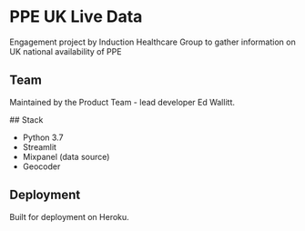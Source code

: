 # PPE UK Live Data

Engagement project by Induction Healthcare Group to gather information on UK national availability of PPE

## Team

Maintained by the Product Team - lead developer Ed Wallitt.

## Stack

* Python 3.7
* Streamlit
* Mixpanel (data source)
* Geocoder

## Deployment

Built for deployment on Heroku.
